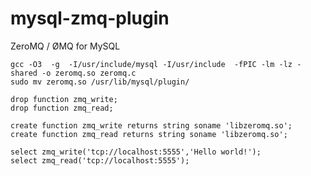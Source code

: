mysql-zmq-plugin
================

ZeroMQ / ØMQ for MySQL

	gcc -O3  -g  -I/usr/include/mysql -I/usr/include  -fPIC -lm -lz -shared -o zeromq.so zeromq.c
	sudo mv zeromq.so /usr/lib/mysql/plugin/
	
	drop function zmq_write;
	drop function zmq_read;
	
	create function zmq_write returns string soname 'libzeromq.so';
	create function zmq_read returns string soname 'libzeromq.so';

	select zmq_write('tcp://localhost:5555','Hello world!');
	select zmq_read('tcp://localhost:5555');